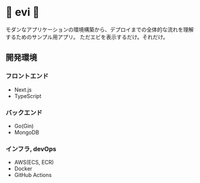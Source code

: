 # 🦐 evi 🦐

モダンなアプリケーションの環境構築から、デプロイまでの全体的な流れを理解するためのサンプル用アプリ。
ただエビを表示するだけ。それだけ。

## 開発環境

### フロントエンド
 - Next.js
 - TypeScript

### バックエンド
 - Go(Gin)
 - MongoDB

### インフラ, devOps
 - AWS(ECS, ECR)
 - Docker
 - GitHub Actions
<!-- lamda, EC2, ECS, ElasticBeansTalk -->

